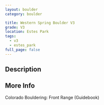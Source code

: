 ```yaml
---
layout: boulder
category: boulder

title: Western Spring Boulder V3
grade: V3
location: Estes Park
tags:
  - v3
  - estes_park
full_page: false
---
```


## Description


## More Info
Colorado Bouldering: Front Range (Guidebook)
